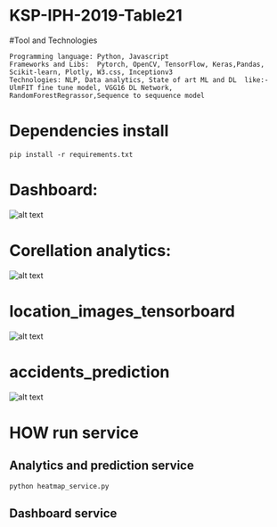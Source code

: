 # KSP-IPH-2019-Table21
#Tool and Technologies
```
Programming language: Python, Javascript
Frameworks and Libs:  Pytorch, OpenCV, TensorFlow, Keras,Pandas, Scikit-learn, Plotly, W3.css, Inceptionv3
Technologies: NLP, Data analytics, State of art ML and DL  like:- UlmFIT fine tune model, VGG16 DL Network, RandomForestRegrassor,Sequence to sequuence model

```
# Dependencies install
```
pip install -r requirements.txt

```
# Dashboard:

![alt text](http://34.206.109.62:8001/media/uploaded_model/dashboard_home.png)

# Corellation analytics:

![alt text](http://34.206.109.62:8001/media/uploaded_model/correlation_graph.png)

# location_images_tensorboard
![alt text](http://34.206.109.62:8001/media/uploaded_model/location_images_tensorboard.png)


# accidents_prediction
![alt text](http://34.206.109.62:8001/media/uploaded_model/accidents_prediction.png)

# HOW run service
## Analytics and prediction service
```
python heatmap_service.py

```
## Dashboard service

```


```
